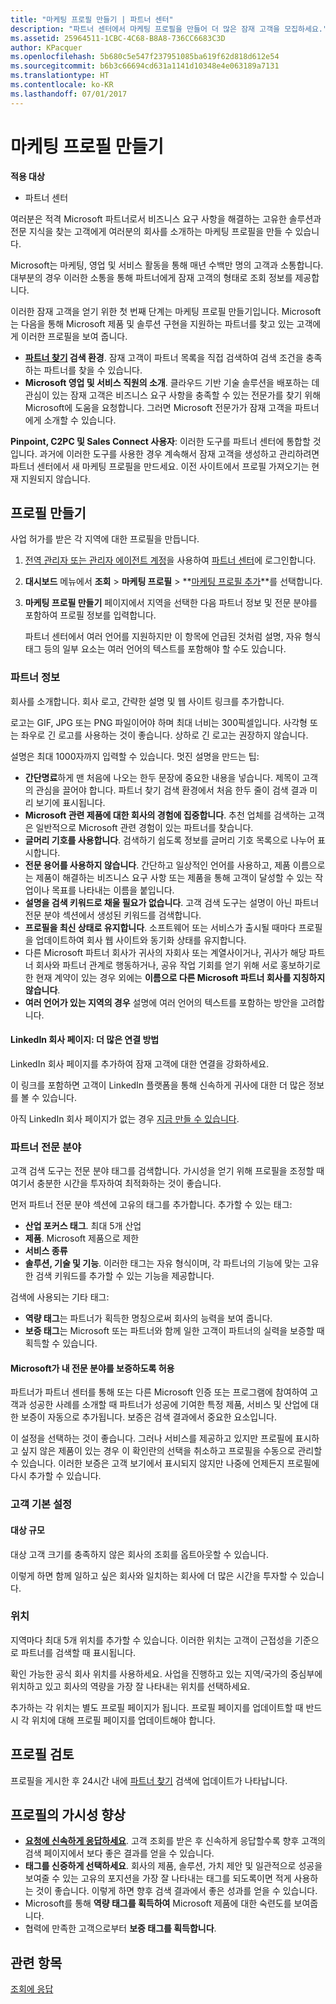 ```yaml
---
title: "마케팅 프로필 만들기 | 파트너 센터"
description: "파트너 센터에서 마케팅 프로필을 만들어 더 많은 잠재 고객을 모집하세요."
ms.assetid: 25964511-1CBC-4C68-B8A8-736CC6683C3D
author: KPacquer
ms.openlocfilehash: 5b680c5e547f237951085ba619f62d818d612e54
ms.sourcegitcommit: b6b3c66694cd631a1141d10348e4e063189a7131
ms.translationtype: HT
ms.contentlocale: ko-KR
ms.lasthandoff: 07/01/2017
---
```

<!--
FWLink1: https://go.microsoft.com/fwlink/?linkid=838397: Top of page
FWLink2: https://go.microsoft.com/fwlink/?linkid=848635: Top of page (duplicate)
FWLink3: https://go.microsoft.com/fwlink/?linkid=847631: #allow_us_to_endorse_areas_of_expertise
FWLink4: https://go.microsoft.com/fwlink/?linkid=848063: #customer-preferences
FWLink5: https://go.microsoft.com/fwlink/?linkid=848064: #_locations
 -->


# <a name="create-a-marketing-profile"></a>마케팅 프로필 만들기

**적용 대상**

-  파트너 센터

여러분은 적격 Microsoft 파트너로서 비즈니스 요구 사항을 해결하는 고유한 솔루션과 전문 지식을 찾는 고객에게 여러분의 회사를 소개하는 마케팅 프로필을 만들 수 있습니다.

Microsoft는 마케팅, 영업 및 서비스 활동을 통해 매년 수백만 명의 고객과 소통합니다. 대부분의 경우 이러한 소통을 통해 파트너에게 잠재 고객의 형태로 조회 정보를 제공합니다. 

이러한 잠재 고객을 얻기 위한 첫 번째 단계는 마케팅 프로필 만들기입니다. Microsoft는 다음을 통해 Microsoft 제품 및 솔루션 구현을 지원하는 파트너를 찾고 있는 고객에게 이러한 프로필을 보여 줍니다.

*  **[파트너 찾기](https://partnercenter.microsoft.com/pcv/search) 검색 환경**. 잠재 고객이 파트너 목록을 직접 검색하여 검색 조건을 충족하는 파트너를 찾을 수 있습니다. 
*  **Microsoft 영업 및 서비스 직원의 소개**. 클라우드 기반 기술 솔루션을 배포하는 데 관심이 있는 잠재 고객은 비즈니스 요구 사항을 충족할 수 있는 전문가를 찾기 위해 Microsoft에 도움을 요청합니다. 그러면 Microsoft 전문가가 잠재 고객을 파트너에게 소개할 수 있습니다.

**Pinpoint, C2PC 및 Sales Connect 사용자**: 이러한 도구를 파트너 센터에 통합할 것입니다. 과거에 이러한 도구를 사용한 경우 계속해서 잠재 고객을 생성하고 관리하려면 파트너 센터에서 새 마케팅 프로필을 만드세요. 이전 사이트에서 프로필 가져오기는 현재 지원되지 않습니다. 

## <a name="create-a-profile"></a>프로필 만들기

사업 허가를 받은 각 지역에 대한 프로필을 만듭니다. 

1.  [전역 관리자 또는 관리자 에이전트 계정](create-user-accounts-and-set-permissions.md)을 사용하여 [파트너 센터](http://go.microsoft.com/fwlink/p/?LinkId=808956)에 로그인합니다.

2.  **대시보드** 메뉴에서 **조회** &gt; **마케팅 프로필** &gt; **[마케팅 프로필 추가](https://partnercenter.microsoft.com/pcv/publishing)**를 선택합니다.

3.  **마케팅 프로필 만들기** 페이지에서 지역을 선택한 다음 파트너 정보 및 전문 분야를 포함하여 프로필 정보를 입력합니다.
    
    파트너 센터에서 여러 언어를 지원하지만 이 항목에 언급된 것처럼 설명, 자유 형식 태그 등의 일부 요소는 여러 언어의 텍스트를 포함해야 할 수도 있습니다.

### <a href="" id="partner_info"></a>파트너 정보

회사를 소개합니다. 회사 로고, 간략한 설명 및 웹 사이트 링크를 추가합니다. 

로고는 GIF, JPG 또는 PNG 파일이어야 하며 최대 너비는 300픽셀입니다. 사각형 또는 좌우로 긴 로고를 사용하는 것이 좋습니다. 상하로 긴 로고는 권장하지 않습니다.

설명은 최대 1000자까지 입력할 수 있습니다. 멋진 설명을 만드는 팁: 

*  **간단명료**하게 맨 처음에 나오는 한두 문장에 중요한 내용을 넣습니다. 제목이 고객의 관심을 끌어야 합니다. 파트너 찾기 검색 환경에서 처음 한두 줄이 검색 결과 미리 보기에 표시됩니다.
*  **Microsoft 관련 제품에 대한 회사의 경험에 집중합니다**. 추천 업체를 검색하는 고객은 일반적으로 Microsoft 관련 경험이 있는 파트너를 찾습니다.
*  **글머리 기호를 사용합니다**. 검색하기 쉽도록 정보를 글머리 기호 목록으로 나누어 표시합니다.
*  **전문 용어를 사용하지 않습니다**. 간단하고 일상적인 언어를 사용하고, 제품 이름으로는 제품이 해결하는 비즈니스 요구 사항 또는 제품을 통해 고객이 달성할 수 있는 작업이나 목표를 나타내는 이름을 붙입니다.
*  **설명을 검색 키워드로 채울 필요가 없습니다**. 고객 검색 도구는 설명이 아닌 파트너 전문 분야 섹션에서 생성된 키워드를 검색합니다.
*  **프로필을 최신 상태로 유지합니다**. 소프트웨어 또는 서비스가 출시될 때마다 프로필을 업데이트하여 회사 웹 사이트와 동기화 상태를 유지합니다.
*  다른 Microsoft 파트너 회사가 귀사의 자회사 또는 계열사이거나, 귀사가 해당 파트너 회사와 파트너 관계로 행동하거나, 공유 작업 기회를 얻기 위해 서로 홍보하기로 한 현재 계약이 있는 경우 외에는 **이름으로 다른 Microsoft 파트너 회사를 지칭하지 않습니다**.
*  **여러 언어가 있는 지역의 경우** 설명에 여러 언어의 텍스트를 포함하는 방안을 고려합니다.

#### <a href="" id="linkedin"></a> LinkedIn 회사 페이지: 더 많은 연결 방법

LinkedIn 회사 페이지를 추가하여 잠재 고객에 대한 연결을 강화하세요. 

이 링크를 포함하면 고객이 LinkedIn 플랫폼을 통해 신속하게 귀사에 대한 더 많은 정보를 볼 수 있습니다.

아직 LinkedIn 회사 페이지가 없는 경우 [지금 만들 수 있습니다](https://www.linkedin.com/company-beta/setup/new/).

### <a name="partner-expertise"></a>파트너 전문 분야

고객 검색 도구는 전문 분야 태그를 검색합니다. 가시성을 얻기 위해 프로필을 조정할 때 여기서 충분한 시간을 투자하여 최적화하는 것이 좋습니다.

먼저 파트너 전문 분야 섹션에 고유의 태그를 추가합니다. 추가할 수 있는 태그: 

*  **산업 포커스 태그**. 최대 5개 산업
*  **제품**. Microsoft 제품으로 제한
*  **서비스 종류** 
*  **솔루션, 기술 및 기능**. 이러한 태그는 자유 형식이며, 각 파트너의 기능에 맞는 고유한 검색 키워드를 추가할 수 있는 기능을 제공합니다.

검색에 사용되는 기타 태그:
*  **역량 태그**는 파트너가 획득한 명칭으로써 회사의 능력을 보여 줍니다.
*  **보증 태그**는 Microsoft 또는 파트너와 함께 일한 고객이 파트너의 실력을 보증할 때 획득할 수 있습니다.

#### <a href="" id="#allow_us_to_endorse_areas_of_expertise"></a>Microsoft가 내 전문 분야를 보증하도록 허용

파트너가 파트너 센터를 통해 또는 다른 Microsoft 인증 또는 프로그램에 참여하여 고객과 성공한 사례를 소개할 때 파트너가 성공에 기여한 특정 제품, 서비스 및 산업에 대한 보증이 자동으로 추가됩니다. 보증은 검색 결과에서 중요한 요소입니다.

이 설정을 선택하는 것이 좋습니다. 그러나 서비스를 제공하고 있지만 프로필에 표시하고 싶지 않은 제품이 있는 경우 이 확인란의 선택을 취소하고 프로필을 수동으로 관리할 수 있습니다. 이러한 보증은 고객 보기에서 표시되지 않지만 나중에 언제든지 프로필에 다시 추가할 수 있습니다.

### <a name="customer-preferences"></a>고객 기본 설정

#### <a href="" id="#target_size"></a>대상 규모

대상 고객 크기를 충족하지 않은 회사의 조회를 옵트아웃할 수 있습니다.

이렇게 하면 함께 일하고 싶은 회사와 일치하는 회사에 더 많은 시간을 투자할 수 있습니다.

### <a href="" id="#locations"></a> 위치

지역마다 최대 5개 위치를 추가할 수 있습니다. 이러한 위치는 고객이 근접성을 기준으로 파트너를 검색할 때 표시됩니다. 

확인 가능한 공식 회사 위치를 사용하세요. 사업을 진행하고 있는 지역/국가의 중심부에 위치하고 있고 회사의 역량을 가장 잘 나타내는 위치를 선택하세요.

추가하는 각 위치는 별도 프로필 페이지가 됩니다. 프로필 페이지를 업데이트할 때 반드시 각 위치에 대해 프로필 페이지를 업데이트해야 합니다.

## <a name="review-your-profile"></a>프로필 검토

프로필을 게시한 후 24시간 내에 [파트너 찾기](https://partnercenter.microsoft.com/pcv/search) 검색에 업데이트가 나타납니다. 

## <a name="improve-the-visibility-of-your-profile"></a>프로필의 가시성 향상 

*  **[요청에 신속하게 응답하세요](responding-to-referrals.md)**. 고객 조회를 받은 후 신속하게 응답할수록 향후 고객의 검색 페이지에서 보다 좋은 결과를 얻을 수 있습니다.
*  **태그를 신중하게 선택하세요**.  회사의 제품, 솔루션, 가치 제안 및 일관적으로 성공을 보여줄 수 있는 고유의 포지션을 가장 잘 나타내는 태그를 되도록이면 적게 사용하는 것이 좋습니다.  이렇게 하면 향후 검색 결과에서 좋은 성과를 얻을 수 있습니다.
*  Microsoft를 통해 **역량 태그를 획득하여** Microsoft 제품에 대한 숙련도를 보여줍니다.
*  협력에 만족한 고객으로부터 **보증 태그를 획득합니다**.

## <a name="related-topics"></a>관련 항목
[조회에 응답](responding-to-referrals.md)